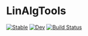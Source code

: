# LinAlgTools

[![Stable](https://img.shields.io/badge/docs-stable-blue.svg)](https://knuesel.github.io/LinAlgTools.jl/stable)
[![Dev](https://img.shields.io/badge/docs-dev-blue.svg)](https://knuesel.github.io/LinAlgTools.jl/dev)
[![Build Status](https://github.com/knuesel/LinAlgTools.jl/workflows/CI/badge.svg)](https://github.com/knuesel/LinAlgTools.jl/actions)
